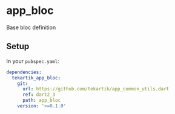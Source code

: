 # app_bloc

Base bloc definition

## Setup

In your `pubspec.yaml`:

```yaml
dependencies:
  tekartik_app_bloc:
    git:
      url: https://github.com/tekartik/app_common_utils.dart
      ref: dart2_3
      path: app_bloc
    version: '>=0.1.0'
```
